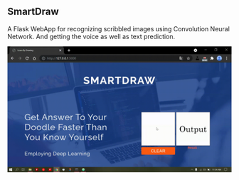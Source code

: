 ## SmartDraw
A Flask WebApp for recognizing scribbled images using Convolution Neural Network. And getting the voice as well as text prediction.

![gif](./Snapshots/gif-Apple.gif)
